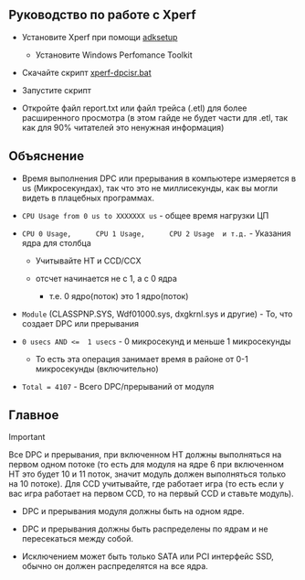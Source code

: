 ## Руководство по работе с Xperf

- Установите Xperf при помощи [adksetup](https://learn.microsoft.com/en-us/windows-hardware/get-started/adk-install)

	- Установите Windows Perfomance Toolkit 

- Скачайте скрипт [xperf-dpcisr.bat](https://github.com/Seniroad/Computer-RU-Setup-guide/blob/main/files/xperf-test-script.bat)

- Запустите скрипт

- Откройте файл report.txt или файл трейса (.etl) для более расширенного просмотра (в этом гайде не будет части для .etl, так как для 90% читателей это ненужная информация)


## Объяснение

- Время выполнения DPC или прерывания в компьютере измеряется в us (Микросекундах), так что это не миллисекунды, как вы могли видеть в плацебных программах.

- ```CPU Usage from 0 us to ХХХХХХХ us``` - общее время нагрузки ЦП

- ```CPU 0 Usage,      CPU 1 Usage,      CPU 2 Usage  и т.д.``` - Указания ядра для столбца 
	
	- Учитывайте HT и CCD/CCX
	
	- отсчет начинается не с 1, а с 0 ядра
		
		- т.е. 0 ядро(поток) это 1 ядро(поток)

- ```Module``` (CLASSPNP.SYS, Wdf01000.sys, dxgkrnl.sys и другие) - То, что создает DPC или прерывания

- ```0 usecs AND <=  1 usecs``` - 0 микросекунд и меньше 1 микросекунды

	- То есть эта операция занимает время в районе от 0-1 микросекунды (включительно)

- ```Total = 4107``` - Всего DPC/прерываний от модуля


## Главное

> [!IMPORTANT]
> Все DPC и прерывания, при включенном HT должны выполняться на первом одном потоке (то есть для модуля на ядре 6 при включенном HT это будет 10 и 11 поток, значит модуль должен выполняться только на 10 потоке).
> Для CCD учитывайте, где работает игра (то есть если у вас игра работает на первом CCD, то на первый CCD и ставьте модуль).

- DPC и прерывания модуля должны быть на одном ядре.

- DPC и прерывания должны быть распределены по ядрам и не пересекаться между собой.

- Исключением может быть только SATA или PCI интерфейс SSD, обычно он должен распределятся на все ядра.